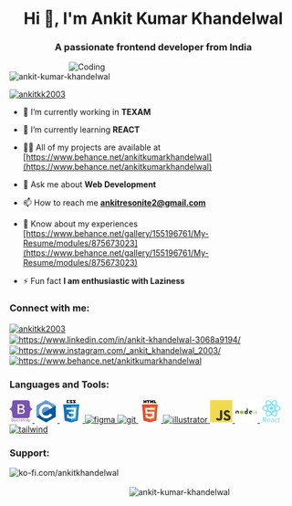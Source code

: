 <h1 align="center">Hi 👋, I'm Ankit Kumar Khandelwal</h1>
<h3 align="center">A passionate frontend developer from India</h3>
<img align="right" alt="Coding" width="400" src="https://camo.githubusercontent.com/cae12fddd9d6982901d82580bdf321d81fb299141098ca1c2d4891870827bf17/68747470733a2f2f6d69726f2e6d656469756d2e636f6d2f6d61782f313336302f302a37513379765349765f7430696f4a2d5a2e676966">
<p align="left"> <img src="https://komarev.com/ghpvc/?username=ankit-kumar-khandelwal&label=Profile%20views&color=0e75b6&style=flat" alt="ankit-kumar-khandelwal" /> </p>

<p align="left"> <a href="https://twitter.com/ankitkk2003" target="blank"><img src="https://img.shields.io/twitter/follow/ankitkk2003?logo=twitter&style=for-the-badge" alt="ankitkk2003" /></a> </p>

- 🔭 I’m currently working in **TEXAM**

- 🌱 I’m currently learning **REACT**

- 👨‍💻 All of my projects are available at [https://www.behance.net/ankitkumarkhandelwal](https://www.behance.net/ankitkumarkhandelwal)

- 💬 Ask me about **Web Development**

- 📫 How to reach me **ankitresonite2@gmail.com**

- 📄 Know about my experiences [https://www.behance.net/gallery/155196761/My-Resume/modules/875673023](https://www.behance.net/gallery/155196761/My-Resume/modules/875673023)

- ⚡ Fun fact **I am enthusiastic with Laziness**

<h3 align="left">Connect with me:</h3>
<p align="left">
<a href="https://twitter.com/ankitkk2003" target="blank"><img align="center" src="https://raw.githubusercontent.com/rahuldkjain/github-profile-readme-generator/master/src/images/icons/Social/twitter.svg" alt="ankitkk2003" height="30" width="40" /></a>
<a href="https://linkedin.com/in/https://www.linkedin.com/in/ankit-khandelwal-3068a9194/" target="blank"><img align="center" src="https://raw.githubusercontent.com/rahuldkjain/github-profile-readme-generator/master/src/images/icons/Social/linked-in-alt.svg" alt="https://www.linkedin.com/in/ankit-khandelwal-3068a9194/" height="30" width="40" /></a>
<a href="https://instagram.com/https://www.instagram.com/_ankit_khandelwal_2003/" target="blank"><img align="center" src="https://raw.githubusercontent.com/rahuldkjain/github-profile-readme-generator/master/src/images/icons/Social/instagram.svg" alt="https://www.instagram.com/_ankit_khandelwal_2003/" height="30" width="40" /></a>
<a href="https://www.behance.net/https://www.behance.net/ankitkumarkhandelwal" target="blank"><img align="center" src="https://raw.githubusercontent.com/rahuldkjain/github-profile-readme-generator/master/src/images/icons/Social/behance.svg" alt="https://www.behance.net/ankitkumarkhandelwal" height="30" width="40" /></a>
</p>

<h3 align="left">Languages and Tools:</h3>
<p align="left"> <a href="https://getbootstrap.com" target="_blank" rel="noreferrer"> <img src="https://raw.githubusercontent.com/devicons/devicon/master/icons/bootstrap/bootstrap-plain-wordmark.svg" alt="bootstrap" width="40" height="40"/> </a> <a href="https://www.cprogramming.com/" target="_blank" rel="noreferrer"> <img src="https://raw.githubusercontent.com/devicons/devicon/master/icons/c/c-original.svg" alt="c" width="40" height="40"/> </a> <a href="https://www.w3schools.com/css/" target="_blank" rel="noreferrer"> <img src="https://raw.githubusercontent.com/devicons/devicon/master/icons/css3/css3-original-wordmark.svg" alt="css3" width="40" height="40"/> </a> <a href="https://www.figma.com/" target="_blank" rel="noreferrer"> <img src="https://www.vectorlogo.zone/logos/figma/figma-icon.svg" alt="figma" width="40" height="40"/> </a> <a href="https://git-scm.com/" target="_blank" rel="noreferrer"> <img src="https://www.vectorlogo.zone/logos/git-scm/git-scm-icon.svg" alt="git" width="40" height="40"/> </a> <a href="https://www.w3.org/html/" target="_blank" rel="noreferrer"> <img src="https://raw.githubusercontent.com/devicons/devicon/master/icons/html5/html5-original-wordmark.svg" alt="html5" width="40" height="40"/> </a> <a href="https://www.adobe.com/in/products/illustrator.html" target="_blank" rel="noreferrer"> <img src="https://www.vectorlogo.zone/logos/adobe_illustrator/adobe_illustrator-icon.svg" alt="illustrator" width="40" height="40"/> </a> <a href="https://developer.mozilla.org/en-US/docs/Web/JavaScript" target="_blank" rel="noreferrer"> <img src="https://raw.githubusercontent.com/devicons/devicon/master/icons/javascript/javascript-original.svg" alt="javascript" width="40" height="40"/> </a> <a href="https://nodejs.org" target="_blank" rel="noreferrer"> <img src="https://raw.githubusercontent.com/devicons/devicon/master/icons/nodejs/nodejs-original-wordmark.svg" alt="nodejs" width="40" height="40"/> </a> <a href="https://reactjs.org/" target="_blank" rel="noreferrer"> <img src="https://raw.githubusercontent.com/devicons/devicon/master/icons/react/react-original-wordmark.svg" alt="react" width="40" height="40"/> </a> <a href="https://tailwindcss.com/" target="_blank" rel="noreferrer"> <img src="https://www.vectorlogo.zone/logos/tailwindcss/tailwindcss-icon.svg" alt="tailwind" width="40" height="40"/> </a> </p>

<h3 align="left">Support:</h3>
<p><a href="https://ko-fi.com/ko-fi.com/ankitkhandelwal"> <img align="left" src="https://cdn.ko-fi.com/cdn/kofi3.png?v=3" height="50" width="210" alt="ko-fi.com/ankitkhandelwal" /></a></p><br><br>



<img align="left" src="https://github-readme-streak-stats.herokuapp.com/?user=ankit-kumar-khandelwal&" alt="ankit-kumar-khandelwal" />
